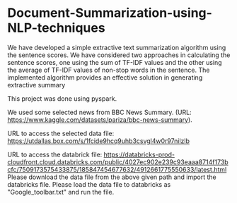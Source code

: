 # Document-Summarization-using-NLP-techniques

We have developed a simple extractive text summarization algorithm using the sentence scores. We have considered two approaches in calculating the sentence scores, one using the sum of TF-IDF values and the other using the average of TF-IDF values of non-stop words in the sentence. The implemented algorithm provides an effective solution in generating extractive summary

This project was done using pyspark.

We used some selected news from BBC News Summary. (URL: https://www.kaggle.com/datasets/pariza/bbc-news-summary). 

URL to access the selected data file: https://utdallas.box.com/s/1fcide9hcq9uhb3csvgl4w0r97nilzlb

URL to access the databrick file:
https://databricks-prod-cloudfront.cloud.databricks.com/public/4027ec902e239c93eaaa8714f173bcfc/7509173575433875/185847454677632/4912661775550633/latest.html
Please download the data file from the above given path and import the databricks file. Please load the data file to databricks as "Google_toolbar.txt" and run the file. 
